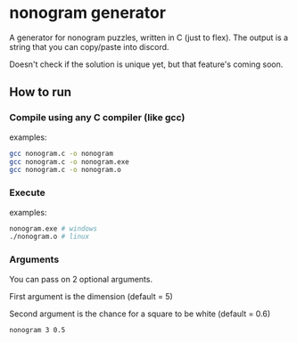 # nonogram generator

A generator for nonogram puzzles, written in C (just to flex).
The output is a string that you can copy/paste into discord.

Doesn't check if the solution is unique yet, but that feature's coming soon.

## How to run

### Compile using any C compiler (like gcc)
examples:
```sh
gcc nonogram.c -o nonogram
gcc nonogram.c -o nonogram.exe
gcc nonogram.c -o nonogram.o
```

### Execute
examples:
```sh
nonogram.exe # windows
./nonogram.o # linux
```

### Arguments
You can pass on 2 optional arguments.

First argument is the dimension (default = 5)

Second argument is the chance for a square to be white (default = 0.6)

```sh
nonogram 3 0.5
```
